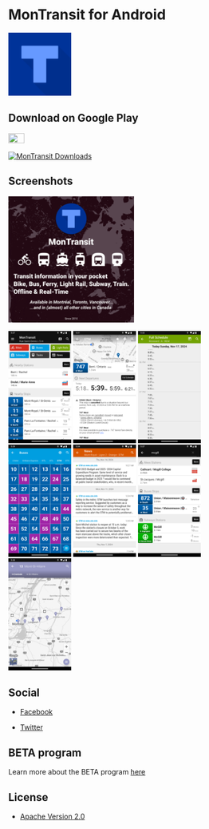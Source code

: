 # MonTransit for Android

<img width="25%" height="25%" src="app-android/src/main/play/listings/en-US/graphics/icon/1.png"/>

## Download on Google Play

<a href="https://play.google.com/store/apps/details?id=org.mtransit.android"><img width="25%" height="25%" src="https://play.google.com/intl/en_us/badges/static/images/badges/en_badge_web_generic.png"/></a>

[![MonTransit Downloads](https://www.appbrain.com/shield/org.mtransit.android.svg)](https://play.google.com/store/apps/details?id=org.mtransit.android)

## Screenshots

<img width="50%" height="50%" src="app-android/src/main/play/listings/en-US/graphics/phone-screenshots/1.png"/>

<p float="left">
<img width="25%" height="25%" src="app-android/src/main/play/listings/en-US/graphics/phone-screenshots/2.png"/>
<img width="25%" height="25%" src="app-android/src/main/play/listings/en-US/graphics/phone-screenshots/3.png"/>
<img width="25%" height="25%" src="app-android/src/main/play/listings/en-US/graphics/phone-screenshots/4.png"/>
<img width="25%" height="25%" src="app-android/src/main/play/listings/en-US/graphics/phone-screenshots/5.png"/>
<img width="25%" height="25%" src="app-android/src/main/play/listings/en-US/graphics/phone-screenshots/6.png"/>
<img width="25%" height="25%" src="app-android/src/main/play/listings/en-US/graphics/phone-screenshots/7.png"/>
<img width="25%" height="25%" src="app-android/src/main/play/listings/en-US/graphics/phone-screenshots/8.png"/>
</p>

## Social

* [Facebook](https://www.facebook.com/MonTransit)

* [Twitter](https://twitter.com/montransit)

## BETA program

Learn more about the BETA program [here](https://github.com/mtransitapps/mtransit-for-android/wiki/BETA)

## License

* [Apache Version 2.0](http://www.apache.org/licenses/LICENSE-2.0.html)

<!--
## Other

[![Build Status](https://travis-ci.org/mtransitapps/gradle-project.svg)](https://travis-ci.org/mtransitapps/gradle-project)
[![Coverity Scan Build Status](https://scan.coverity.com/projects/3792/badge.svg)](https://scan.coverity.com/projects/3792)
[![Bitdeli Badge](https://d2weczhvl823v0.cloudfront.net/mtransitapps/mtransit-for-android/trend.png)](https://bitdeli.com/free)

-->